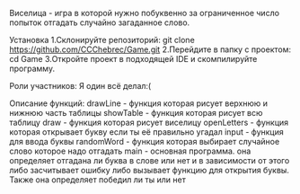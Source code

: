 Виселица - игра в которой нужно побуквенно за ограниченное число попыток отгадать случайно загаданное слово.

Установка
1.Склонируйте репозиторий: 
git clone https://github.com/CCChebrec/Game.git
2.Перейдите в папку с проектом:
cd Game
3.Откройте проект в подходящей IDE и скомпилируйте программу.

Роли участников:
Я один всё делал:(

Описание функций:
drawLine - функция которая рисует верхнюю и нижнюю часть таблицы
showTable - функция которая рисует всю таблицу
draw - функция которая рисует виселицу
openLetters - функция которая открывает букву если ты её правильно угадал
input - функция для ввода буквы
randomWord - функция которая выбирает случайное слово которое надо отгадать
main - основная программа. она определяет отгадана ли буква в слове или нет и в зависимости от этого либо засчитывает ошибку либо вызывает функцию для открытия буквы. Также она определяет победил ли ты или нет
